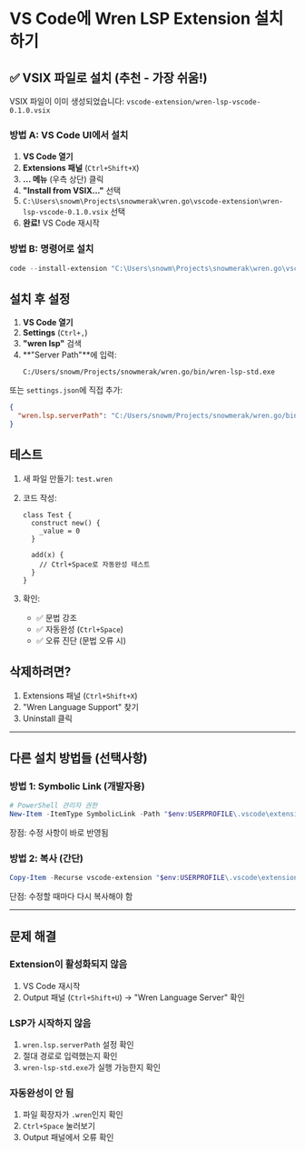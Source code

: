 # VS Code에 Wren LSP Extension 설치하기

## ✅ VSIX 파일로 설치 (추천 - 가장 쉬움!)

VSIX 파일이 이미 생성되었습니다: `vscode-extension/wren-lsp-vscode-0.1.0.vsix`

### 방법 A: VS Code UI에서 설치

1. **VS Code 열기**
2. **Extensions 패널** (`Ctrl+Shift+X`)
3. **... 메뉴** (우측 상단) 클릭
4. **"Install from VSIX..."** 선택
5. `C:\Users\snowm\Projects\snowmerak\wren.go\vscode-extension\wren-lsp-vscode-0.1.0.vsix` 선택
6. **완료!** VS Code 재시작

### 방법 B: 명령어로 설치

```powershell
code --install-extension "C:\Users\snowm\Projects\snowmerak\wren.go\vscode-extension\wren-lsp-vscode-0.1.0.vsix"
```

## 설치 후 설정

1. **VS Code 열기**
2. **Settings** (`Ctrl+,`)
3. **"wren lsp"** 검색
4. **"Server Path"**에 입력:
   ```
   C:/Users/snowm/Projects/snowmerak/wren.go/bin/wren-lsp-std.exe
   ```

또는 `settings.json`에 직접 추가:

```json
{
  "wren.lsp.serverPath": "C:/Users/snowm/Projects/snowmerak/wren.go/bin/wren-lsp-std.exe"
}
```

## 테스트

1. 새 파일 만들기: `test.wren`
2. 코드 작성:
   ```wren
   class Test {
     construct new() {
       _value = 0
     }
     
     add(x) {
       // Ctrl+Space로 자동완성 테스트
     }
   }
   ```

3. 확인:
   - ✅ 문법 강조
   - ✅ 자동완성 (`Ctrl+Space`)
   - ✅ 오류 진단 (문법 오류 시)

## 삭제하려면?

1. Extensions 패널 (`Ctrl+Shift+X`)
2. "Wren Language Support" 찾기
3. Uninstall 클릭

---

## 다른 설치 방법들 (선택사항)

### 방법 1: Symbolic Link (개발자용)

```powershell
# PowerShell 관리자 권한
New-Item -ItemType SymbolicLink -Path "$env:USERPROFILE\.vscode\extensions\wren-lsp-vscode-0.1.0" -Target "C:\Users\snowm\Projects\snowmerak\wren.go\vscode-extension"
```

장점: 수정 사항이 바로 반영됨

### 방법 2: 복사 (간단)

```powershell
Copy-Item -Recurse vscode-extension "$env:USERPROFILE\.vscode\extensions\wren-lsp-vscode-0.1.0"
```

단점: 수정할 때마다 다시 복사해야 함

---

## 문제 해결

### Extension이 활성화되지 않음
1. VS Code 재시작
2. Output 패널 (`Ctrl+Shift+U`) → "Wren Language Server" 확인

### LSP가 시작하지 않음
1. `wren.lsp.serverPath` 설정 확인
2. 절대 경로로 입력했는지 확인
3. `wren-lsp-std.exe`가 실행 가능한지 확인

### 자동완성이 안 됨
1. 파일 확장자가 `.wren`인지 확인
2. `Ctrl+Space` 눌러보기
3. Output 패널에서 오류 확인

